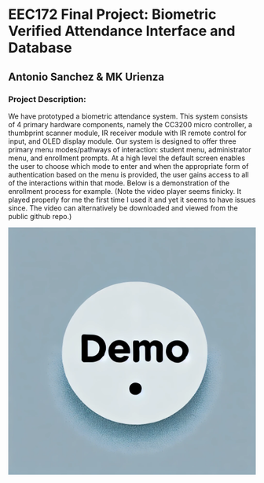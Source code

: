 # EEC172 Final Project: Biometric Verified Attendance Interface and Database
## Antonio Sanchez & MK Urienza

### Project Description:

We have prototyped a biometric attendance system. This system consists of 4 primary hardware components, namely the CC3200 micro controller, a thumbprint scanner module, IR receiver module with IR remote control for input, and OLED display module.
Our system is designed to offer three primary menu modes/pathways of interaction: student menu, administrator menu, and enrollment prompts.
At a high level the default screen enables the user to choose which mode to enter and when the appropriate form of authentication based on the menu is provided, the user gains access to all of the interactions within that mode.
Below is a demonstration of the enrollment process for example.
(Note the video player seems finicky.
It played properly for me the first time I used it and yet it seems to have issues since.
The video can alternatively be downloaded and viewed from the public github repo.)

[![Watch the video](thumbnail.jpg)](video_demo.mp4)
